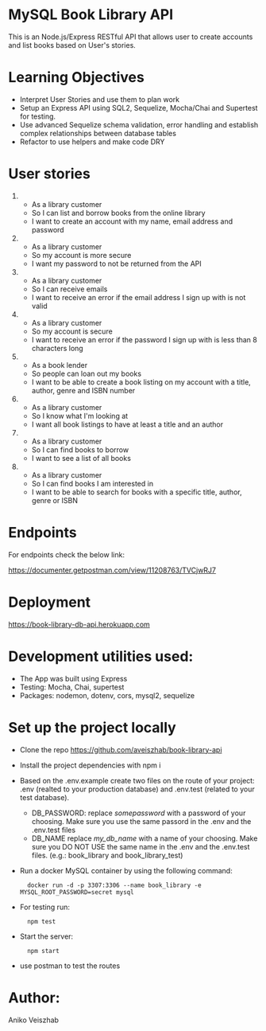 # MySQL Book Library API

This is an Node.js/Express RESTful API that allows user to create accounts and list books based on User's stories.

# Learning Objectives

* Interpret User Stories and use them to plan work
* Setup an Express API using SQL2, Sequelize, Mocha/Chai and Supertest for testing.
* Use advanced Sequelize schema validation, error handling and establish complex relationships between database tables
* Refactor to use helpers and make code DRY

# User stories
1)
    * As a library customer
    * So I can list and borrow books from the online library
    * I want to create an account with my name, email address and password

2)
    * As a library customer
    * So my account is more secure
    * I want my password to not be returned from the API

3)
    * As a library customer
    * So I can receive emails
    * I want to receive an error if the email address I sign up with is not valid

4)
    * As a library customer
    * So my account is secure
    * I want to receive an error if the password I sign up with is less than 8 characters long

5)
    * As a book lender
    * So people can loan out my books
    * I want to be able to create a book listing on my account with a title, author, genre and ISBN number

6)
    * As a library customer
    * So I know what I'm looking at
    * I want all book listings to have at least a title and an author

7)
    * As a library customer
    * So I can find books to borrow
    * I want to see a list of all books

8)
    * As a library customer
    * So I can find books I am interested in
    * I want to be able to search for books with a specific title, author, genre or ISBN

# Endpoints
For endpoints check the below link:

https://documenter.getpostman.com/view/11208763/TVCjwRJ7

# Deployment

https://book-library-db-api.herokuapp.com

# Development utilities used:

- The App was built using Express
- Testing: Mocha, Chai, supertest
- Packages: nodemon, dotenv, cors, mysql2, sequelize




# Set up the project locally
 * Clone the repo
 https://github.com/aveiszhab/book-library-api
 * Install the project dependencies with npm i
 * Based on the .env.example create two files on the route of your project: .env (realted to your production database) and .env.test (related to your test database).
    * DB_PASSWORD: replace *somepassword* with a password of your choosing. Make sure you use the same passord in the .env and the .env.test files
    *   DB_NAME replace *my_db_name* with a name of your choosing. Make sure you DO NOT USE the same name in the .env and the .env.test files. (e.g.: book_library and book_library_test)
* Run a docker MySQL container by using the following command:

        docker run -d -p 3307:3306 --name book_library -e MYSQL_ROOT_PASSWORD=secret mysql
* For testing run:

        npm test

* Start the server:

        npm start 

* use postman to test the routes

# Author:
Aniko Veiszhab